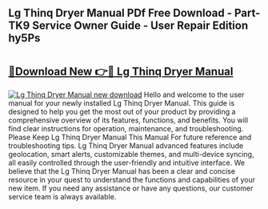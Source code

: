## Lg Thinq Dryer Manual PDf Free Download - Part-TK9 Service Owner Guide - User Repair Edition hy5Ps

# <h2><a href="http://bc26868.oget.top/?id=Lg+Thinq+Dryer+Manual">🔗Download New 👉🔴 Lg Thinq Dryer Manual</a></h2>

[![Lg Thinq Dryer Manual new download](https://i.imgur.com/5g1atiW.png)](http://bc26868.oget.top/?id=Lg+Thinq+Dryer+Manual)
Hello and welcome to the user manual for your newly installed Lg Thinq Dryer Manual. This guide is designed to help you get the most out of your product by providing a comprehensive overview of its features, functions, and benefits. You will find clear instructions for operation, maintenance, and troubleshooting. Please Keep Lg Thinq Dryer Manual This Manual For future reference and troubleshooting tips. Lg Thinq Dryer Manual advanced features include geolocation, smart alerts, customizable themes, and multi-device syncing, all easily controlled through the user-friendly and intuitive interface. We believe that the Lg Thinq Dryer Manual has been a clear and concise resource in your quest to understand the functions and capabilities of your new item. If you need any assistance or have any questions, our customer service team is always available.
